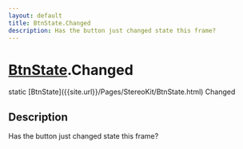 ```yaml
---
layout: default
title: BtnState.Changed
description: Has the button just changed state this frame?
---
```

# [BtnState]({{site.url}}/Pages/StereoKit/BtnState.html).Changed

<div class='signature' markdown='1'>
static [BtnState]({{site.url}}/Pages/StereoKit/BtnState.html) Changed
</div>

## Description
Has the button just changed state this frame?

